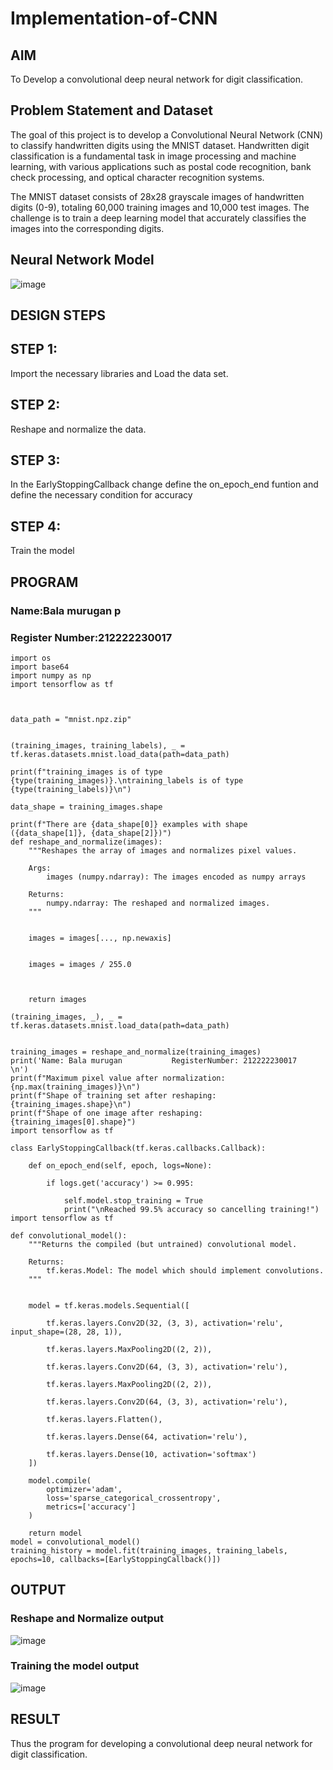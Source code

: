 # Implementation-of-CNN

## AIM

To Develop a convolutional deep neural network for digit classification.

## Problem Statement and Dataset

The goal of this project is to develop a Convolutional Neural Network (CNN) to classify handwritten digits using the MNIST dataset. Handwritten digit classification is a fundamental task in image processing and machine learning, with various applications such as postal code recognition, bank check processing, and optical character recognition systems.

The MNIST dataset consists of 28x28 grayscale images of handwritten digits (0-9), totaling 60,000 training images and 10,000 test images. The challenge is to train a deep learning model that accurately classifies the images into the corresponding digits.

## Neural Network Model
![image](https://github.com/user-attachments/assets/0c8482c8-dee8-4c07-aed4-7913fdca2b9e)

## DESIGN STEPS

## STEP 1:
Import the necessary libraries and Load the data set.

## STEP 2:
Reshape and normalize the data.

## STEP 3:
In the EarlyStoppingCallback change define the on_epoch_end funtion and define the necessary condition for accuracy

## STEP 4:
Train the model
## PROGRAM

### Name:Bala murugan p
### Register Number:212222230017

```
import os
import base64
import numpy as np
import tensorflow as tf



data_path = "mnist.npz.zip"


(training_images, training_labels), _ = tf.keras.datasets.mnist.load_data(path=data_path)

print(f"training_images is of type {type(training_images)}.\ntraining_labels is of type {type(training_labels)}\n")

data_shape = training_images.shape

print(f"There are {data_shape[0]} examples with shape ({data_shape[1]}, {data_shape[2]})")
def reshape_and_normalize(images):
    """Reshapes the array of images and normalizes pixel values.

    Args:
        images (numpy.ndarray): The images encoded as numpy arrays

    Returns:
        numpy.ndarray: The reshaped and normalized images.
    """

  
    images = images[..., np.newaxis]

    
    images = images / 255.0

  

    return images

(training_images, _), _ = tf.keras.datasets.mnist.load_data(path=data_path)


training_images = reshape_and_normalize(training_images)
print('Name: Bala murugan           RegisterNumber: 212222230017        \n')
print(f"Maximum pixel value after normalization: {np.max(training_images)}\n")
print(f"Shape of training set after reshaping: {training_images.shape}\n")
print(f"Shape of one image after reshaping: {training_images[0].shape}")
import tensorflow as tf

class EarlyStoppingCallback(tf.keras.callbacks.Callback):

    def on_epoch_end(self, epoch, logs=None):
       
        if logs.get('accuracy') >= 0.995:
           
            self.model.stop_training = True
            print("\nReached 99.5% accuracy so cancelling training!")
import tensorflow as tf

def convolutional_model():
    """Returns the compiled (but untrained) convolutional model.

    Returns:
        tf.keras.Model: The model which should implement convolutions.
    """

    
    model = tf.keras.models.Sequential([
       
        tf.keras.layers.Conv2D(32, (3, 3), activation='relu', input_shape=(28, 28, 1)),

        tf.keras.layers.MaxPooling2D((2, 2)),

        tf.keras.layers.Conv2D(64, (3, 3), activation='relu'),
      
        tf.keras.layers.MaxPooling2D((2, 2)),

        tf.keras.layers.Conv2D(64, (3, 3), activation='relu'),

        tf.keras.layers.Flatten(),
       
        tf.keras.layers.Dense(64, activation='relu'),
       
        tf.keras.layers.Dense(10, activation='softmax')
    ])
   
    model.compile(
        optimizer='adam',
        loss='sparse_categorical_crossentropy',
        metrics=['accuracy']
    )

    return model
model = convolutional_model()
training_history = model.fit(training_images, training_labels, epochs=10, callbacks=[EarlyStoppingCallback()])
```

## OUTPUT

### Reshape and Normalize output

![image](https://github.com/user-attachments/assets/c618626f-65fb-4f45-b8de-6f5a6b366b21)


### Training the model output

![image](https://github.com/user-attachments/assets/7766bf6f-7360-4c96-abdc-f9f7f2798ec5)




## RESULT
Thus the program for developing a convolutional deep neural network for digit classification.
